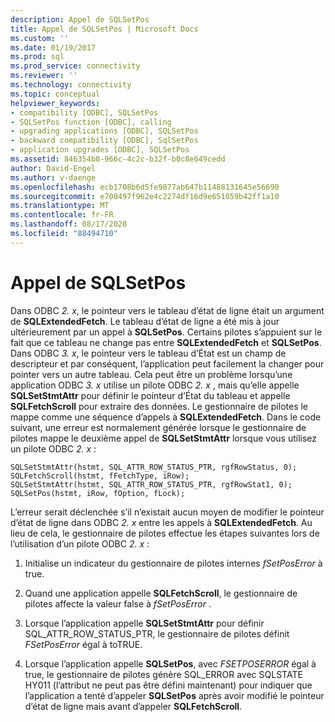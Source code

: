 ```yaml
---
description: Appel de SQLSetPos
title: Appel de SQLSetPos | Microsoft Docs
ms.custom: ''
ms.date: 01/19/2017
ms.prod: sql
ms.prod_service: connectivity
ms.reviewer: ''
ms.technology: connectivity
ms.topic: conceptual
helpviewer_keywords:
- compatibility [ODBC], SQLSetPos
- SQLSetPos function [ODBC], calling
- upgrading applications [ODBC], SQLSetPos
- backward compatibility [ODBC], SqlSetPos
- application upgrades [ODBC], SQLSetPos
ms.assetid: 846354b8-966c-4c2c-b32f-b0c8e649cedd
author: David-Engel
ms.author: v-daenge
ms.openlocfilehash: ecb1708b6d5fe9877ab647b11488131645e56690
ms.sourcegitcommit: e700497f962e4c2274df16d9e651059b42ff1a10
ms.translationtype: MT
ms.contentlocale: fr-FR
ms.lasthandoff: 08/17/2020
ms.locfileid: "88494710"
---
```

# <a name="calling-sqlsetpos"></a>Appel de SQLSetPos
Dans ODBC *2. x*, le pointeur vers le tableau d’état de ligne était un argument de **SQLExtendedFetch**. Le tableau d’état de ligne a été mis à jour ultérieurement par un appel à **SQLSetPos**. Certains pilotes s’appuient sur le fait que ce tableau ne change pas entre **SQLExtendedFetch** et **SQLSetPos**. Dans ODBC *3. x*, le pointeur vers le tableau d’État est un champ de descripteur et par conséquent, l’application peut facilement la changer pour pointer vers un autre tableau. Cela peut être un problème lorsqu’une application ODBC *3. x* utilise un pilote ODBC *2. x* , mais qu’elle appelle **SQLSetStmtAttr** pour définir le pointeur d’État du tableau et appelle **SQLFetchScroll** pour extraire des données. Le gestionnaire de pilotes le mappe comme une séquence d’appels à **SQLExtendedFetch**. Dans le code suivant, une erreur est normalement générée lorsque le gestionnaire de pilotes mappe le deuxième appel de **SQLSetStmtAttr** lorsque vous utilisez un pilote ODBC *2. x* :  
  
```  
SQLSetStmtAttr(hstmt, SQL_ATTR_ROW_STATUS_PTR, rgfRowStatus, 0);  
SQLFetchScroll(hstmt, fFetchType, iRow);  
SQLSetStmtAttr(hstmt, SQL_ATTR_ROW_STATUS_PTR, rgfRowStat1, 0);  
SQLSetPos(hstmt, iRow, fOption, fLock);  
```  
  
 L’erreur serait déclenchée s’il n’existait aucun moyen de modifier le pointeur d’état de ligne dans ODBC *2. x* entre les appels à **SQLExtendedFetch**. Au lieu de cela, le gestionnaire de pilotes effectue les étapes suivantes lors de l’utilisation d’un pilote ODBC *2. x* :  
  
1.  Initialise un indicateur du gestionnaire de pilotes internes *fSetPosError* à true.  
  
2.  Quand une application appelle **SQLFetchScroll**, le gestionnaire de pilotes affecte la valeur false à *fSetPosError* .  
  
3.  Lorsque l’application appelle **SQLSetStmtAttr** pour définir SQL_ATTR_ROW_STATUS_PTR, le gestionnaire de pilotes définit *FSetPosError* égal à toTRUE.  
  
4.  Lorsque l’application appelle **SQLSetPos**, avec *FSETPOSERROR* égal à true, le gestionnaire de pilotes génère SQL_ERROR avec SQLSTATE HY011 (l’attribut ne peut pas être défini maintenant) pour indiquer que l’application a tenté d’appeler **SQLSetPos** après avoir modifié le pointeur d’état de ligne mais avant d’appeler **SQLFetchScroll**.
